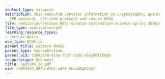 ```yaml
---
content_type: resource
description: This resource contains information on cryptography, quantum key distribution,
  EPR protocol, CSS code protocol and secure BB84.
file: /media/courses/mas-865j-quantum-information-science-spring-2006/cb331999863de6d1ed5f5bad49462d47_lecture_20.pdf
file_type: application/pdf
learning_resource_types:
- Lecture Notes
ocw_type: OCWFile
parent_title: Lecture Notes
parent_type: CourseSection
parent_uid: d3b92ef8-61aa-7a3f-53dd-a9a249f7b660
resourcetype: Document
title: lecture_20.pdf
uid: cb331999-863d-e6d1-ed5f-5bad49462d47
---
```

